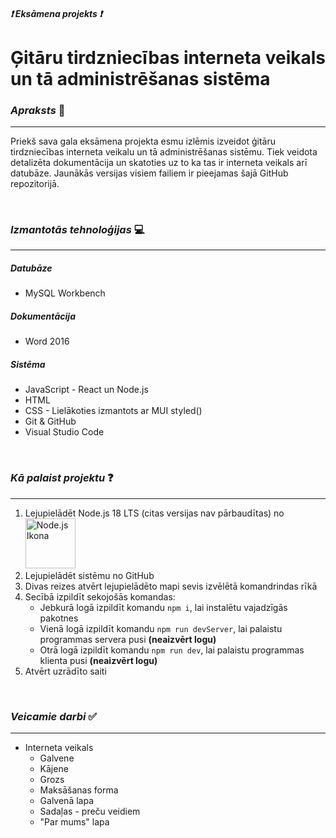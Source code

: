 ##### ❗ **Eksāmena projekts** ❗
# Ģitāru tirdzniecības interneta veikals un tā administrēšanas sistēma

### *Apraksts* 📜
---
Priekš sava gala eksāmena projekta esmu izlēmis izveidot ģitāru tirdzniecības interneta veikalu un tā administrēšanas sistēmu. Tiek veidota detalizēta dokumentācija un skatoties uz to ka tas ir interneta veikals arī datubāze. Jaunākās versijas visiem failiem ir pieejamas šajā GitHub repozitorijā.

<br>

### *Izmantotās tehnoloģijas* 💻
---
##### Datubāze
- MySQL Workbench

##### Dokumentācija
- Word 2016

##### Sistēma
- JavaScript - React un Node.js
- HTML
- CSS - Lielākoties izmantots ar MUI styled()
- Git & GitHub
- Visual Studio Code

<br>

### *Kā palaist projektu* ❓
---
1. Lejupielādēt Node.js 18 LTS (citas versijas nav pārbaudītas) no [<img src="https://brandslogos.com/wp-content/uploads/thumbs/nodejs-logo-vector.svg" alt="Node.js Ikona" width="80">](https://nodejs.org "Node.js")
2. Lejupielādēt sistēmu no GitHub
3. Divas reizes atvērt lejupielādēto mapi sevis izvēlētā komandrindas rīkā
4. Secībā izpildīt sekojošās komandas:
    - Jebkurā logā izpildīt komandu `npm i`, lai instalētu vajadzīgās pakotnes
    - Vienā logā izpildīt komandu `npm run devServer`, lai palaistu programmas servera pusi **(neaizvērt logu)**
    - Otrā logā izpildīt komandu `npm run dev`, lai palaistu programmas klienta pusi **(neaizvērt logu)**
5. Atvērt uzrādīto saiti

<br>

### *Veicamie darbi* ✅
---
- Interneta veikals
  - Galvene
  - Kājene
  - Grozs
  - Maksāšanas forma
  - Galvenā lapa
  - Sadaļas - preču veidiem
  - "Par mums" lapa
